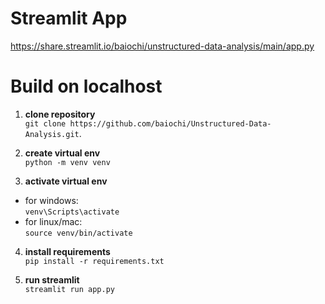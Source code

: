 # Streamlit App

https://share.streamlit.io/baiochi/unstructured-data-analysis/main/app.py

# Build on localhost

1. **clone repository**  
`git clone https://github.com/baiochi/Unstructured-Data-Analysis.git`. 

2. **create virtual env**  
`python -m venv venv`
  
3. **activate virtual env**  
  - for windows:  
`venv\Scripts\activate`  
  - for linux/mac:  
`source venv/bin/activate`  
  
4. **install requirements**  
`pip install -r requirements.txt`  
  
5. **run streamlit**  
`streamlit run app.py`
